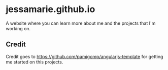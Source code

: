 # jessamarie.github.io
A website where you can learn more about me and the projects that I'm working on.

## Credit
Credit goes to https://github.com/pamigomp/angularjs-template for getting me started on this projects.
